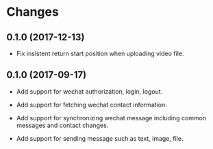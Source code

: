 
Changes
=======

0.1.0 (2017-12-13)
-------------------

  * Fix insistent return start position when uploading video file.



0.1.0 (2017-09-17)
-------------------

  * Add support for wechat authorization, login, logout.

  * Add support for fetching wechat contact information.

  * Add support for synchronizing wechat message including common messages and contact changes.

  * Add support for sending message such as text, image, file.
